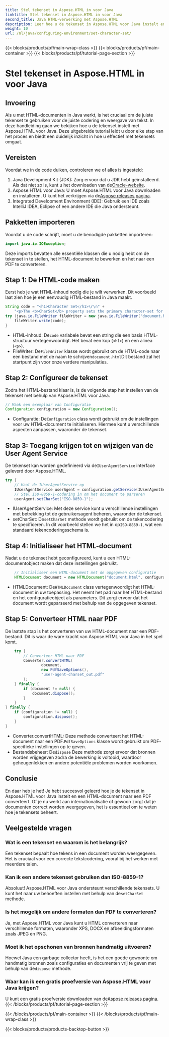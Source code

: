 ```yaml
---
title: Stel tekenset in Aspose.HTML in voor Java
linktitle: Stel tekenset in Aspose.HTML in voor Java
second_title: Java HTML-verwerking met Aspose.HTML
description: Leer hoe u de tekenset in Aspose.HTML voor Java instelt en HTML naar PDF converteert in deze stapsgewijze handleiding. Zorg voor de juiste tekstcodering en rendering.
weight: 10
url: /nl/java/configuring-environment/set-character-set/
---
```


{{< blocks/products/pf/main-wrap-class >}}
{{< blocks/products/pf/main-container >}}
{{< blocks/products/pf/tutorial-page-section >}}

# Stel tekenset in Aspose.HTML in voor Java

## Invoering
Als u met HTML-documenten in Java werkt, is het cruciaal om de juiste tekenset te gebruiken voor de juiste codering en weergave van tekst. In deze handleiding gaan we bekijken hoe u de tekenset instelt met Aspose.HTML voor Java. Deze uitgebreide tutorial leidt u door elke stap van het proces en biedt een duidelijk inzicht in hoe u effectief met tekensets omgaat.
## Vereisten
Voordat we in de code duiken, controleren we of alles is ingesteld:
1.  Java Development Kit (JDK): Zorg ervoor dat u JDK hebt geïnstalleerd. Als dat niet zo is, kunt u het downloaden van de[Oracle-website](https://www.oracle.com/java/technologies/javase-downloads.html).
2.  Aspose.HTML voor Java: U moet Aspose.HTML voor Java downloaden en installeren. U kunt het verkrijgen via de[Aspose releases pagina](https://releases.aspose.com/html/java/).
3. Integrated Development Environment (IDE): Gebruik een IDE zoals IntelliJ IDEA, Eclipse of een andere IDE die Java ondersteunt.

## Pakketten importeren
Voordat u de code schrijft, moet u de benodigde pakketten importeren:
```java
import java.io.IOException;
```
Deze imports bevatten alle essentiële klassen die u nodig hebt om de tekenset in te stellen, het HTML-document te bewerken en het naar een PDF te converteren.

## Stap 1: De HTML-code maken
Eerst heb je wat HTML-inhoud nodig die je wilt verwerken. Dit voorbeeld laat zien hoe je een eenvoudig HTML-bestand in Java maakt.
```java
String code = "<h1>Character Set</h1>\r\n" +
    "<p>The <b>CharSet</b> property sets the primary character-set for a document.</p>\r\n";
try (java.io.FileWriter fileWriter = new java.io.FileWriter("document.html")) {
    fileWriter.write(code);
}
```

-  HTML-inhoud: De`code` variabele bevat een string die een basis HTML-structuur vertegenwoordigt. Het bevat een kop (`<h1>`) en een alinea (`<p>`).
-  FileWriter: De`FileWriter` klasse wordt gebruikt om de HTML-code naar een bestand met de naam te schrijven`document.html`Dit bestand zal het startpunt zijn voor onze verdere manipulaties.
## Stap 2: Configureer de tekenset
Zodra het HTML-bestand klaar is, is de volgende stap het instellen van de tekenset met behulp van Aspose.HTML voor Java.
```java
// Maak een exemplaar van Configuratie
Configuration configuration = new Configuration();
```

-  Configuratie: De`Configuration` class wordt gebruikt om de instellingen voor uw HTML-document te initialiseren. Hiermee kunt u verschillende aspecten aanpassen, waaronder de tekenset.
## Stap 3: Toegang krijgen tot en wijzigen van de User Agent Service
 De tekenset kan worden gedefinieerd via de`IUserAgentService` interface geleverd door Aspose.HTML.

```java
try {
    // Haal de IUserAgentService op
    IUserAgentService userAgent = configuration.getService(IUserAgentService.class);
    // Stel ISO-8859-1-codering in om het document te parseren
    userAgent.setCharSet("ISO-8859-1");
```

- IUserAgentService: Met deze service kunt u verschillende instellingen met betrekking tot de gebruikersagent beheren, waaronder de tekenset.
-  setCharSet: De`setCharSet` methode wordt gebruikt om de tekencodering te specificeren. In dit voorbeeld stellen we het in op`ISO-8859-1`, wat een standaard tekencoderingsschema is.
## Stap 4: Initialiseer het HTML-document
Nadat u de tekenset hebt geconfigureerd, kunt u een HTML-documentobject maken dat deze instellingen gebruikt.

```java
    // Initialiseer een HTML-document met de opgegeven configuratie
    HTMLDocument document = new HTMLDocument("document.html", configuration);
```

-  HTMLDocument: De`HTMLDocument` class vertegenwoordigt het HTML-document in uw toepassing. Het neemt het pad naar het HTML-bestand en het configuratieobject als parameters. Dit zorgt ervoor dat het document wordt geparseerd met behulp van de opgegeven tekenset.
## Stap 5: Converteer HTML naar PDF
De laatste stap is het converteren van uw HTML-document naar een PDF-bestand. Dit is waar de ware kracht van Aspose.HTML voor Java in het spel komt.

```java
    try {
        // Converteer HTML naar PDF
        Converter.convertHTML(
                document,
                new PdfSaveOptions(),
                "user-agent-charset_out.pdf"
        );
    } finally {
        if (document != null) {
            document.dispose();
        }
    }
} finally {
    if (configuration != null) {
        configuration.dispose();
    }
}
```

-  Converter.convertHTML: Deze methode converteert het HTML-document naar een PDF.`PdfSaveOptions` klasse wordt gebruikt om PDF-specifieke instellingen op te geven.
-  Bestandsbeheer: De`dispose` Deze methode zorgt ervoor dat bronnen worden vrijgegeven zodra de bewerking is voltooid, waardoor geheugenlekken en andere potentiële problemen worden voorkomen.

## Conclusie
En daar heb je het! Je hebt succesvol geleerd hoe je de tekenset in Aspose.HTML voor Java instelt en een HTML-document naar een PDF converteert. Of je nu werkt aan internationalisatie of gewoon zorgt dat je documenten correct worden weergegeven, het is essentieel om te weten hoe je tekensets beheert.

## Veelgestelde vragen
### Wat is een tekenset en waarom is het belangrijk?  
Een tekenset bepaalt hoe tekens in een document worden weergegeven. Het is cruciaal voor een correcte tekstcodering, vooral bij het werken met meerdere talen.
### Kan ik een andere tekenset gebruiken dan ISO-8859-1?  
 Absoluut! Aspose.HTML voor Java ondersteunt verschillende tekensets. U kunt het naar uw behoeften instellen met behulp van de`setCharSet` methode.
### Is het mogelijk om andere formaten dan PDF te converteren?  
Ja, met Aspose.HTML voor Java kunt u HTML converteren naar verschillende formaten, waaronder XPS, DOCX en afbeeldingsformaten zoals JPEG en PNG.
### Moet ik het opschonen van bronnen handmatig uitvoeren?  
 Hoewel Java een garbage collector heeft, is het een goede gewoonte om handmatig bronnen zoals configuraties en documenten vrij te geven met behulp van de`dispose` methode.
### Waar kan ik een gratis proefversie van Aspose.HTML voor Java krijgen?  
 U kunt een gratis proefversie downloaden van de[Aspose releases pagina](https://releases.aspose.com/).
{{< /blocks/products/pf/tutorial-page-section >}}

{{< /blocks/products/pf/main-container >}}
{{< /blocks/products/pf/main-wrap-class >}}

{{< blocks/products/products-backtop-button >}}
